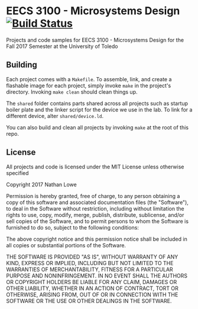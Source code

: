 # EECS 3100 - Microsystems Design [![Build Status](https://travis-ci.org/nlowe/EECS3100.svg?branch=master)](https://travis-ci.org/nlowe/EECS3100)

Projects and code samples for EECS 3100 - Microsystems Design for the Fall 2017 Semester
at the University of Toledo

## Building

Each project comes with a `Makefile`. To assemble, link, and create a flashable image for each project,
simply invoke `make` in the project's directory. Invoking `make clean` should clean things up.

The `shared` folder contains parts shared across all projects such as startup boiler plate and the linker
script for the device we use in the lab. To link for a different device, alter `shared/device.ld`.

You can also build and clean all projects by invoking `make` at the root of this repo.

## License

All projects and code is licensed under the MIT License unless otherwise specified

Copyright 2017 Nathan Lowe

Permission is hereby granted, free of charge, to any person obtaining a copy of this software and associated documentation files (the "Software"), to deal in the Software without restriction, including without limitation the rights to use, copy, modify, merge, publish, distribute, sublicense, and/or sell copies of the Software, and to permit persons to whom the Software is furnished to do so, subject to the following conditions:

The above copyright notice and this permission notice shall be included in all copies or substantial portions of the Software.

THE SOFTWARE IS PROVIDED "AS IS", WITHOUT WARRANTY OF ANY KIND, EXPRESS OR IMPLIED, INCLUDING BUT NOT LIMITED TO THE WARRANTIES OF MERCHANTABILITY, FITNESS FOR A PARTICULAR PURPOSE AND NONINFRINGEMENT. IN NO EVENT SHALL THE AUTHORS OR COPYRIGHT HOLDERS BE LIABLE FOR ANY CLAIM, DAMAGES OR OTHER LIABILITY, WHETHER IN AN ACTION OF CONTRACT, TORT OR OTHERWISE, ARISING FROM, OUT OF OR IN CONNECTION WITH THE SOFTWARE OR THE USE OR OTHER DEALINGS IN THE SOFTWARE.
